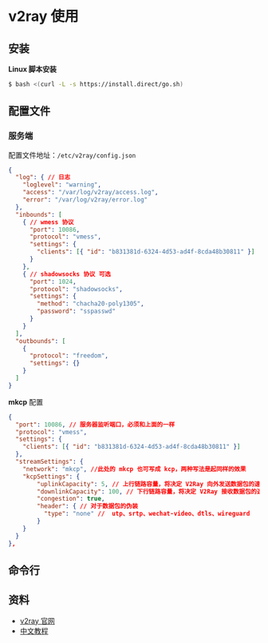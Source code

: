 # v2ray 使用

## 安装

**Linux 脚本安装**

```bash
$ bash <(curl -L -s https://install.direct/go.sh)
```

## 配置文件

### 服务端

配置文件地址：`/etc/v2ray/config.json`

```json
{
  "log": { // 日志
    "loglevel": "warning",
    "access": "/var/log/v2ray/access.log", 
    "error": "/var/log/v2ray/error.log"
  },
  "inbounds": [
    { // wmess 协议
      "port": 10086,
      "protocol": "vmess",
      "settings": {
        "clients": [{ "id": "b831381d-6324-4d53-ad4f-8cda48b30811" }]
      }
    },
    { // shadowsocks 协议 可选
      "port": 1024,
      "protocol": "shadowsocks",
      "settings": {
        "method": "chacha20-poly1305",
        "password": "sspasswd"
      }
    }
  ],
  "outbounds": [
    {
      "protocol": "freedom",
      "settings": {}
    }
  ]
}
```

**mkcp** 配置

```json
{
  "port": 10086, // 服务器监听端口，必须和上面的一样
  "protocol": "vmess",
  "settings": {
    "clients": [{ "id": "b831381d-6324-4d53-ad4f-8cda48b30811" }]
  },
  "streamSettings": {
    "network": "mkcp", //此处的 mkcp 也可写成 kcp，两种写法是起同样的效果
    "kcpSettings": {
        "uplinkCapacity": 5, // 上行链路容量，将决定 V2Ray 向外发送数据包的速率。单位为 MB
        "downlinkCapacity": 100, // 下行链路容量，将决定 V2Ray 接收数据包的速率。单位同样是 MB
        "congestion": true,
        "header": { // 对于数据包的伪装
          "type": "none" //  utp、srtp、wechat-video、dtls、wireguard
        }
    }
  }
},
```

## 命令行



## 资料

* [v2ray 官网](https://www.v2ray.com)
* [中文教程](https://toutyrater.github.io)